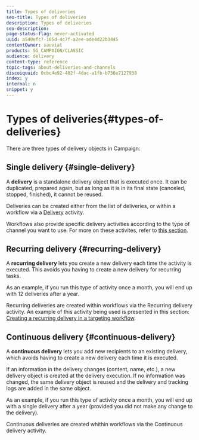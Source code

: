 ```yaml
---
title: Types of deliveries
seo-title: Types of deliveries
description: Types of deliveries
seo-description: 
page-status-flag: never-activated
uuid: a540efc7-105d-4c7f-a2ee-ade4d22b3445
contentOwner: sauviat
products: SG_CAMPAIGN/CLASSIC
audience: delivery
content-type: reference
topic-tags: about-deliveries-and-channels
discoiquuid: 0cbc4e92-482f-4dac-a1fb-b738e7127938
index: y
internal: n
snippet: y
---
```


# Types of deliveries{#types-of-deliveries}

There are three types of delivery objects in Campaign:

## Single delivery {#single-delivery}

A **delivery** is a standalone delivery object that is executed once. It can be duplicated, prepared again, but as long as it is in its final state (canceled, stopped, finished), it cannot be reused.

Deliveries can be created either from the list of deliveries, or within a workflow via a [Delivery](https://helpx.adobe.com/campaign/classic/workflow/using/delivery.html) activity.

Workflows also provide specific delivery activities according to the type of channel you want to use. For more on these activites, refer to [this section](https://helpx.adobe.com/campaign/classic/workflow/using/cross-channel-deliveries.html).

## Recurring delivery {#recurring-delivery}

A **recurring delivery** lets you create a new delivery each time the activity is executed. This avoids you having to create a new delivery for recurring tasks.

As an example, if you run this type of activity once a month, you will end up with 12 deliveries after a year.

Recurring deliveries are created within workflows via the Recurring delivery activity. An example of this activity being used is presented in this section: [Creating a recurring delivery in a targeting workflow](https://helpx.adobe.com/campaign/classic/campaign/using/setting-up-marketing-campaigns.html#creating-a-recurring-delivery-in-a-targeting-workflow).

## Continuous delivery {#continuous-delivery}

A **continuous delivery** lets you add new recipients to an existing delivery, which avoids having to create a new delivery each time it is executed.

If an information in the delivery changes (content, name, etc.), a new delivery object is created at the delivery execution. If no information was changed, the same delivery object is reused and the delivery and tracking logs are added in the same object.

As an example, if you run this type of activity once a month, you will end up with a single delivery after a year (provided you did not make any change to the delivery).

Continuous deliveries are created whithin workflows via the Continuous delivery activity.
